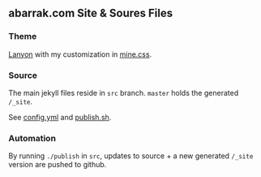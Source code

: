 ## abarrak.com Site & Soures Files

### Theme
[Lanyon](http://lanyon.getpoole.com/) with my customization in [mine.css](https://github.com/abarrak/abarrak.github.io/blob/src/public/css/mine.css).
   

### Source
The main jekyll files reside in `src` branch. `master` holds the generated `/_site`.

See [config.yml](https://github.com/abarrak/abarrak.github.io/blob/src/_config.yml) 
and [publish.sh](https://github.com/abarrak/abarrak.github.io/blob/src/publish.sh).

### Automation
By running `./publish` in `src`, updates to source + a new generated `/_site` version are pushed to github.
